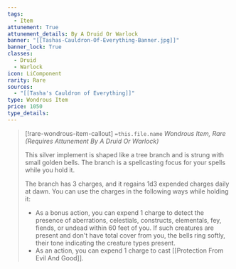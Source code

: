 ```yaml
---
tags:
  - Item
attunement: True
attunement_details: By A Druid Or Warlock
banner: "[[Tashas-Cauldron-Of-Everything-Banner.jpg]]"
banner_lock: True
classes:
  - Druid
  - Warlock
icon: LiComponent
rarity: Rare
sources:
  - "[[Tasha's Cauldron of Everything]]"
type: Wondrous Item
price: 1050
type_details: 
---
```

>[!rare-wondrous-item-callout] `=this.file.name`
>*Wondrous Item, Rare (Requires Attunement By A Druid Or Warlock)*
>
>This silver implement is shaped like a tree branch and is strung with small golden bells. The branch is a spellcasting focus for your spells while you hold it.
>
>The branch has 3 charges, and it regains 1d3 expended charges daily at dawn. You can use the charges in the following ways while holding it:
>
>* As a bonus action, you can expend 1 charge to detect the presence of aberrations, celestials, constructs, elementals, fey, fiends, or undead within 60 feet of you. If such creatures are present and don't have total cover from you, the bells ring softly, their tone indicating the creature types present.
>* As an action, you can expend 1 charge to cast [[Protection From Evil And Good]].
>
>
